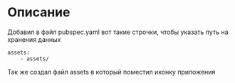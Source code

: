 # Описание

Добавил в файл pubspec.yaml вот такие строчки, чтобы указать путь на хранения данных
```
assets:
    - assets/
```

Так же создал файл assets в который поместил иконку приложения
